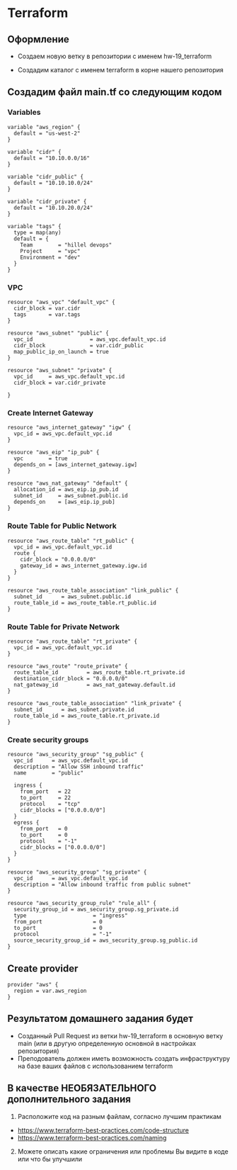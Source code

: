# Terraform

## Оформление 

- Создаем новую ветку в репозитории с именем hw-19_terraform

- Создадим каталог с именем terraform в корне нашего репозитория

## Создадим файл main.tf со следующим кодом

### Variables

```
variable "aws_region" {
  default = "us-west-2"
}

variable "cidr" {
  default = "10.10.0.0/16"
}

variable "cidr_public" {
  default = "10.10.10.0/24"
}

variable "cidr_private" {
  default = "10.10.20.0/24"
}

variable "tags" {
  type = map(any)
  default = {
    Team        = "hillel devops"
    Project     = "vpc"
    Environment = "dev"
  }
}
```

### VPC

```
resource "aws_vpc" "default_vpc" {
  cidr_block = var.cidr
  tags       = var.tags
}

resource "aws_subnet" "public" {
  vpc_id                  = aws_vpc.default_vpc.id
  cidr_block              = var.cidr_public
  map_public_ip_on_launch = true
}

resource "aws_subnet" "private" {
  vpc_id     = aws_vpc.default_vpc.id
  cidr_block = var.cidr_private

}
```

### Create Internet Gateway

```
resource "aws_internet_gateway" "igw" {
  vpc_id = aws_vpc.default_vpc.id
}

resource "aws_eip" "ip_pub" {
  vpc        = true
  depends_on = [aws_internet_gateway.igw]
}

resource "aws_nat_gateway" "default" {
  allocation_id = aws_eip.ip_pub.id
  subnet_id     = aws_subnet.public.id
  depends_on    = [aws_eip.ip_pub]
}
```

### Route Table for Public Network

```
resource "aws_route_table" "rt_public" {
  vpc_id = aws_vpc.default_vpc.id
  route {
    cidr_block = "0.0.0.0/0"
    gateway_id = aws_internet_gateway.igw.id
  }
}

resource "aws_route_table_association" "link_public" {
  subnet_id      = aws_subnet.public.id
  route_table_id = aws_route_table.rt_public.id
}
```

### Route Table for Private Network

```
resource "aws_route_table" "rt_private" {
  vpc_id = aws_vpc.default_vpc.id
}

resource "aws_route" "route_private" {
  route_table_id         = aws_route_table.rt_private.id
  destination_cidr_block = "0.0.0.0/0"
  nat_gateway_id         = aws_nat_gateway.default.id
}

resource "aws_route_table_association" "link_private" {
  subnet_id      = aws_subnet.private.id
  route_table_id = aws_route_table.rt_private.id
}
```

### Create security groups

```
resource "aws_security_group" "sg_public" {
  vpc_id      = aws_vpc.default_vpc.id
  description = "Allow SSH inbound traffic"
  name        = "public"

  ingress {
    from_port   = 22
    to_port     = 22
    protocol    = "tcp"
    cidr_blocks = ["0.0.0.0/0"]
  }
  egress {
    from_port   = 0
    to_port     = 0
    protocol    = "-1"
    cidr_blocks = ["0.0.0.0/0"]
  }
}

resource "aws_security_group" "sg_private" {
  vpc_id      = aws_vpc.default_vpc.id
  description = "Allow inbound traffic from public subnet"
}

resource "aws_security_group_rule" "rule_all" {
  security_group_id = aws_security_group.sg_private.id
  type                     = "ingress"
  from_port                = 0
  to_port                  = 0
  protocol                 = "-1"
  source_security_group_id = aws_security_group.sg_public.id
}
```

## Create provider

```
provider "aws" {
  region = var.aws_region
}
```

## Результатом домашнего задания будет

- Созданный Pull Request из ветки hw-19_terraform в основную ветку main (или в другую определенную основной в настройках репозитория)
- Преподователь должен иметь возможность создать инфраструктуру на базе ваших файлов с использованием terraform

## В качестве НЕОБЯЗАТЕЛЬНОГО дополнительного задания
1. Расположите код на разным файлам, согласно лучшим практикам
- https://www.terraform-best-practices.com/code-structure
- https://www.terraform-best-practices.com/naming
2. Можете описать какие ограничения или проблемы Вы видите в коде или что бы улучшили

